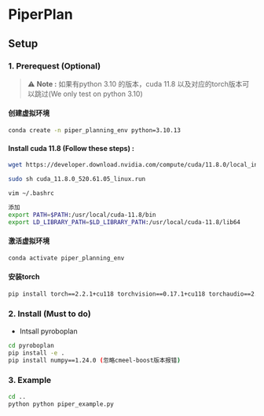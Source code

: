 # PiperPlan

## Setup

### 1. Prerequest (Optional)


> :warning: **Note :** 如果有python 3.10 的版本，cuda 11.8 以及对应的torch版本可以跳过(We only test on python 3.10)


#### 创建虚拟环境

```bash
conda create -n piper_planning_env python=3.10.13
```

#### Install cuda 11.8 (Follow these steps) :

``` bash
wget https://developer.download.nvidia.com/compute/cuda/11.8.0/local_installers/cuda_11.8.0_520.61.05_linux.run

sudo sh cuda_11.8.0_520.61.05_linux.run

vim ~/.bashrc

添加
export PATH=$PATH:/usr/local/cuda-11.8/bin
export LD_LIBRARY_PATH=$LD_LIBRARY_PATH:/usr/local/cuda-11.8/lib64
```


#### 激活虚拟环境
 
```bash
conda activate piper_planning_env
```

#### 安装torch

```bash
pip install torch==2.2.1+cu118 torchvision==0.17.1+cu118 torchaudio==2.2.1 --index-url https://download.pytorch.org/whl/cu118
```

### 2. Install (Must to do)
- Intsall pyroboplan
```bash
cd pyroboplan
pip install -e .
pip install numpy==1.24.0 (忽略cmeel-boost版本报错)
```

### 3. Example

```bash
cd ..
python python piper_example.py
```

